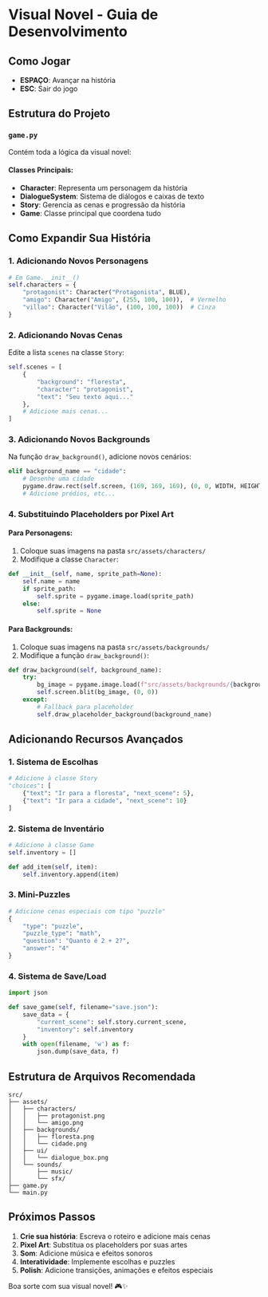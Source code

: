 # Visual Novel - Guia de Desenvolvimento

## Como Jogar
- **ESPAÇO**: Avançar na história
- **ESC**: Sair do jogo

## Estrutura do Projeto

### `game.py`
Contém toda a lógica da visual novel:

#### Classes Principais:
- **Character**: Representa um personagem da história
- **DialogueSystem**: Sistema de diálogos e caixas de texto
- **Story**: Gerencia as cenas e progressão da história
- **Game**: Classe principal que coordena tudo

## Como Expandir Sua História

### 1. Adicionando Novos Personagens
```python
# Em Game.__init__()
self.characters = {
    "protagonist": Character("Protagonista", BLUE),
    "amigo": Character("Amigo", (255, 100, 100)),  # Vermelho
    "villao": Character("Vilão", (100, 100, 100))  # Cinza
}
```

### 2. Adicionando Novas Cenas
Edite a lista `scenes` na classe `Story`:
```python
self.scenes = [
    {
        "background": "floresta",
        "character": "protagonist", 
        "text": "Seu texto aqui..."
    },
    # Adicione mais cenas...
]
```

### 3. Adicionando Novos Backgrounds
Na função `draw_background()`, adicione novos cenários:
```python
elif background_name == "cidade":
    # Desenhe uma cidade
    pygame.draw.rect(self.screen, (169, 169, 169), (0, 0, WIDTH, HEIGHT))
    # Adicione prédios, etc...
```

### 4. Substituindo Placeholders por Pixel Art

#### Para Personagens:
1. Coloque suas imagens na pasta `src/assets/characters/`
2. Modifique a classe `Character`:
```python
def __init__(self, name, sprite_path=None):
    self.name = name
    if sprite_path:
        self.sprite = pygame.image.load(sprite_path)
    else:
        self.sprite = None
```

#### Para Backgrounds:
1. Coloque suas imagens na pasta `src/assets/backgrounds/`
2. Modifique a função `draw_background()`:
```python
def draw_background(self, background_name):
    try:
        bg_image = pygame.image.load(f"src/assets/backgrounds/{background_name}.png")
        self.screen.blit(bg_image, (0, 0))
    except:
        # Fallback para placeholder
        self.draw_placeholder_background(background_name)
```

## Adicionando Recursos Avançados

### 1. Sistema de Escolhas
```python
# Adicione à classe Story
"choices": [
    {"text": "Ir para a floresta", "next_scene": 5},
    {"text": "Ir para a cidade", "next_scene": 10}
]
```

### 2. Sistema de Inventário
```python
# Adicione à classe Game
self.inventory = []

def add_item(self, item):
    self.inventory.append(item)
```

### 3. Mini-Puzzles
```python
# Adicione cenas especiais com tipo "puzzle"
{
    "type": "puzzle",
    "puzzle_type": "math",
    "question": "Quanto é 2 + 2?",
    "answer": "4"
}
```

### 4. Sistema de Save/Load
```python
import json

def save_game(self, filename="save.json"):
    save_data = {
        "current_scene": self.story.current_scene,
        "inventory": self.inventory
    }
    with open(filename, 'w') as f:
        json.dump(save_data, f)
```

## Estrutura de Arquivos Recomendada
```
src/
├── assets/
│   ├── characters/
│   │   ├── protagonist.png
│   │   └── amigo.png
│   ├── backgrounds/
│   │   ├── floresta.png
│   │   └── cidade.png
│   ├── ui/
│   │   └── dialogue_box.png
│   └── sounds/
│       ├── music/
│       └── sfx/
├── game.py
└── main.py
```

## Próximos Passos
1. **Crie sua história**: Escreva o roteiro e adicione mais cenas
2. **Pixel Art**: Substitua os placeholders por suas artes
3. **Som**: Adicione música e efeitos sonoros
4. **Interatividade**: Implemente escolhas e puzzles
5. **Polish**: Adicione transições, animações e efeitos especiais

Boa sorte com sua visual novel! 🎮✨
